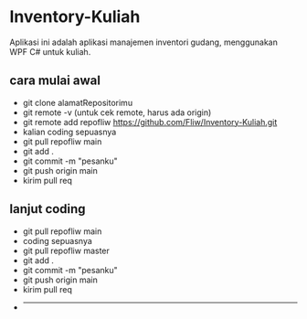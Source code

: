 # Inventory-Kuliah
Aplikasi ini adalah aplikasi manajemen inventori gudang, menggunakan WPF C# untuk kuliah.

## cara mulai awal
- git clone alamatRepositorimu
- git remote -v (untuk cek remote, harus ada origin)
- git remote add repofliw https://github.com/Fliw/Inventory-Kuliah.git
- kalian coding sepuasnya
- git pull repofliw main
- git add .
- git commit -m "pesanku"
- git push origin main
- kirim pull req

## lanjut coding
- git pull repofliw main
- coding sepuasnya
- git pull repofliw master
- git add .
- git commit -m "pesanku"
- git push origin main
- kirim pull req
- ******